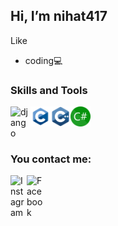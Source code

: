 ##  Hi, I’m nihat417 
Like 

- coding:computer:

### Skills and Tools
<img align="left" alt="django" width="32px" src="https://mvblog.ru/wp-content/uploads/2022/01/icon-python.png"/>
<img align="left" alt="HTML5" width="32px" src="https://raw.githubusercontent.com/github/explore/f3e22f0dca2be955676bc70d6214b95b13354ee8/topics/c/c.png"/>
<img align="left" alt="HTML5" width="32px" src="https://raw.githubusercontent.com/github/explore/180320cffc25f4ed1bbdfd33d4db3a66eeeeb358/topics/cpp/cpp.png"/>
<img align="left" alt="HTML5" width="32px" src="https://raw.githubusercontent.com/github/explore/80688e429a7d4ef2fca1e82350fe8e3517d3494d/topics/csharp/csharp.png"/>

<br />
<br />
<br />


### You contact me:

[<img align="left" alt="Instagram" width="26px" src="https://cdn-icons-png.flaticon.com/128/2111/2111463.png"/>][instagram]
[<img align="left" alt="Facebook" width="26px" src="https://e7.pngegg.com/pngimages/381/16/png-clipart-social-media-computer-icons-social-network-facebook-facebook-trademark-logo.png"/>][Facebook]


[instagram]:https://www.instagram.com/nihat417/
[Facebook]:https://www.facebook.com/profile.php?id=100009749131612

<!---
nihat417/nihat417 is a ✨ special ✨ repository because its `README.md` (this file) appears on your GitHub profile.
You can click the Preview link to take a look at your changes.
--->
